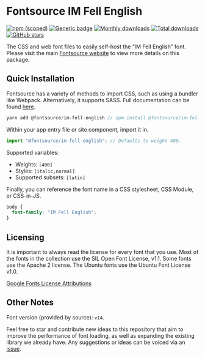 # Fontsource IM Fell English

[![npm (scoped)](https://img.shields.io/npm/v/@fontsource/im-fell-english?color=brightgreen)](https://www.npmjs.com/package/@fontsource/im-fell-english) [![Generic badge](https://img.shields.io/badge/fontsource-passing-brightgreen)](https://github.com/fontsource/fontsource) [![Monthly downloads](https://badgen.net/npm/dm/@fontsource/im-fell-english)](https://github.com/fontsource/fontsource) [![Total downloads](https://badgen.net/npm/dt/@fontsource/im-fell-english)](https://github.com/fontsource/fontsource) [![GitHub stars](https://img.shields.io/github/stars/fontsource/fontsource.svg?style=social&label=Star)](https://github.com/fontsource/fontsource/stargazers)

The CSS and web font files to easily self-host the “IM Fell English” font. Please visit the main [Fontsource website](https://fontsource.org/fonts/im-fell-english) to view more details on this package.

## Quick Installation

Fontsource has a variety of methods to import CSS, such as using a bundler like Webpack. Alternatively, it supports SASS. Full documentation can be found [here](https://fontsource.org/docs/introduction).

```javascript
yarn add @fontsource/im-fell-english // npm install @fontsource/im-fell-english
```

Within your app entry file or site component, import it in.

```javascript
import "@fontsource/im-fell-english"; // Defaults to weight 400.
```

Supported variables:

- Weights: `[400]`
- Styles: `[italic,normal]`
- Supported subsets: `[latin]`

Finally, you can reference the font name in a CSS stylesheet, CSS Module, or CSS-in-JS.

```css
body {
  font-family: "IM Fell English";
}
```

## Licensing

It is important to always read the license for every font that you use.
Most of the fonts in the collection use the SIL Open Font License, v1.1. Some fonts use the Apache 2 license. The Ubuntu fonts use the Ubuntu Font License v1.0.

[Google Fonts License Attributions](https://fonts.google.com/attribution)

## Other Notes

Font version (provided by source): `v14`.

Feel free to star and contribute new ideas to this repository that aim to improve the performance of font loading, as well as expanding the existing library we already have. Any suggestions or ideas can be voiced via an [issue](https://github.com/fontsource/fontsource/issues).
